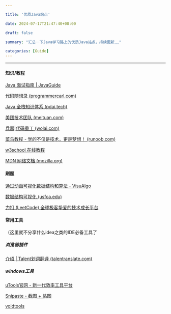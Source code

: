 ```yaml
---

title: '优质Java站点'

date: 2024-07-17T21:47:40+08:00

draft: false

summary: "汇总一下Java学习路上的优质Java站点，持续更新……"

categories: [Guide]
---
```


<hr>

#### 知识/教程

[Java 面试指南 | JavaGuide](https://javaguide.cn/)

[代码随想录 (programmercarl.com)](https://www.programmercarl.com/)

[Java 全栈知识体系 (pdai.tech)](https://pdai.tech/)

[美团技术团队 (meituan.com)](https://tech.meituan.com/)

[兵器|代码重工 (wolai.com)](https://www.wolai.com/nnRjHcUSv2mrRbFKZUpBMS)

[菜鸟教程 - 学的不仅是技术，更是梦想！ (runoob.com)](https://www.runoob.com/)

[w3school 在线教程](https://www.w3school.com.cn/)

[MDN 网络文档 (mozilla.org)](https://developer.mozilla.org/zh-CN/)

#### 刷题

[通过动画可视化数据结构和算法 - VisuAlgo](https://visualgo.net/zh)

[数据结构可视化 (usfca.edu)](https://www.cs.usfca.edu/~galles/visualization/Algorithms.html)

[力扣 (LeetCode) 全球极客挚爱的技术成长平台](https://leetcode.cn/)

#### 常用工具

（这里就不分享什么idea之类的IDE必备工具了

##### 浏览器插件

[介绍 | Talent划词翻译 (talentranslate.com)](https://docs.talentranslate.com/)

##### windows工具

[uTools官网 - 新一代效率工具平台](https://u.tools/)

[Snipaste - 截图 + 贴图](https://zh.snipaste.com/)

[voidtools](https://www.voidtools.com/zh-cn/)

